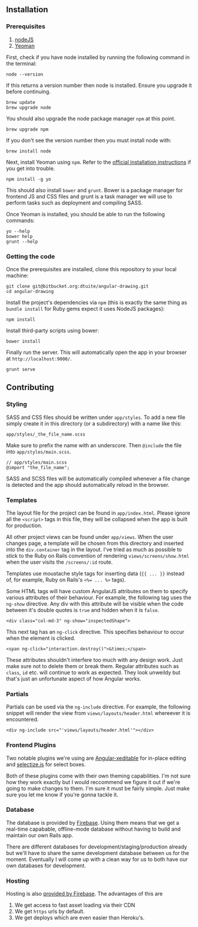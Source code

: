 ## Installation

### Prerequisites

 1. [nodeJS](http://nodejs.org/)
 2. [Yeoman](https://yeoman.io)

First, check if you have node installed by running the following command in the terminal:

    node --version

If this returns a version number then node is installed. Ensure you upgrade it before continuing.

    brew update
    brew upgrade node

You should also upgrade the node package manager `npm` at this point.

    brew upgrade npm

If you don't see the version number then you must install node with:

    brew install node

Next, install Yeoman using `npm`. Refer to the [official installation instructions](http://yeoman.io/learning/index.html) if you get into trouble.

    npm install -g yo

This should also install `bower` and `grunt`. Bower is a package manager for frontend JS and CSS files and grunt is a task manager we will use to perform tasks such as deployment and compiling SASS.

Once Yeoman is installed, you should be able to run the following commands:

    yo --help
    bower help
    grunt --help


### Getting the code

Once the prerequisites are installed, clone this repository to your local machine:

    git clone git@bitbucket.org:dtuite/angular-drawing.git
    cd angular-drawing

Install the project's dependencies via `npm` (this is exactly the same thing as `bundle install` for Ruby gems expect it uses NodeJS packages):

    npm install

Install third-party scripts using bower:

    bower install

Finally run the server. This will automatically open the app in your browser at `http://localhost:9000/`.

    grunt serve

## Contributing

### Styling

SASS and CSS files should be written under `app/styles`. To add a new file simply create it in this directory (or a subdirectory) with a name like this:

    app/styles/_the_file_name.scss

Make sure to prefix the name with an underscore. Then `@include` the file into `app/styles/main.scss`.

    // app/styles/main.scss
    @import "the_file_name";

SASS and SCSS files will be automatically compiled whenever a file change is detected and the app should automatically reload in the browser.

### Templates

The layout file for the project can be found in `app/index.html`. Please ignore all the `<script>` tags in this file, they will be collapsed when the app is built for production.

All other project views can be found under `app/views`. When the user changes page, a template will be chosen from this directory and inserted into the `div.container` tag in the layout. I've tried as much as possible to stick to the Ruby on Rails convention of rendering `views/screens/show.html` when the user visits the `/screens/:id` route.

Templates use moustache style tags for inserting data (`{{ ... }}` instead of, for example, Ruby on Rails's `<%= ... %>` tags).

Some HTML tags will have custom AngularJS attributes on them to specify various attributes of their behaviour. For example, the following tag uses the `ng-show` directive. Any div with this attribute will be visible when the code between it's double quotes is `true` and hidden when it is `false`.

    <div class="col-md-3" ng-show="inspectedShape">

This next tag has an `ng-click` directive. This specifies behaviour to occur when the element is clicked.

    <span ng-click="interaction.destroy()">&times;</span>

These attributes shouldn't interfere too much with any design work. Just make sure not to delete them or break them. Regular attributes such as `class`, `id` etc. will continue to work as expected. They look unweildy but that's just an unfortunate aspect of how Angular works.

### Partials

Partials can be used via the `ng-include` directive. For example, the following snippet will render the view from `views/layouts/header.html` whereever it is encountered.

    <div ng-include src="'views/layouts/header.html'"></div>

### Frontend Plugins

Two notable plugins we're using are [Angular-xeditable](http://vitalets.github.io/angular-xeditable/) for in-place editing and [selectize.js](http://brianreavis.github.io/selectize.js/) for select boxes.

Both of these plugins come with their own theming capabilities. I'm not sure how they work exactly but I would reccommend we figure it out if we're going to make changes to them. I'm sure it must be fairly simple. Just make sure you let me know if you're gonna tackle it.

### Database

The database is provided by [Firebase](https://www.firebase.com/). Using them means that we get a real-time capabable, offline-mode database without having to build and maintain our own Rails app.

There are different databases for development/staging/production already but we'll have to share the same development database between us for the moment. Eventually I will come up with a clean way for us to both have our own databases for development.

### Hosting

Hosting is also [provided by Firebase](https://www.firebase.com/hosting.html). The advantages of this are

 1. We get access to fast asset loading via their CDN
 2. We get `https` urls by default.
 3. We get deploys which are even easier than Heroku's.